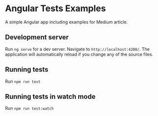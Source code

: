 # Angular Tests Examples

A simple Angular app including examples for Medium article.

## Development server

Run `ng serve` for a dev server. Navigate to `http://localhost:4200/`. The application will automatically reload if you change any of the source files.

## Running tests

Run `npm run test`

## Running tests in watch mode

Run `npm run test:watch`
